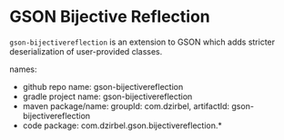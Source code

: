 # GSON Bijective Reflection

`gson-bijectivereflection` is an extension to GSON which adds stricter deserialization of
user-provided classes.

names:
- github repo name: gson-bijectivereflection
- gradle project name: gson-bijectivereflection
- maven package/name: groupId: com.dzirbel, artifactId: gson-bijectivereflection
- code package: com.dzirbel.gson.bijectivereflection.*
